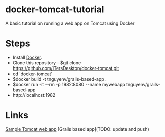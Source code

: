 # docker-tomcat-tutorial
A basic tutorial on running a web app on Tomcat using Docker

# Steps
* Install [Docker](https://docs.docker.com/install/).
* Clone this repository - $git clone https://github.com/ITersDesktop/docker-tomcat.git
* cd 'docker-tomcat'
* $docker build -t tnguyenv/grails-based-app .
* $docker run -it --rm -p 1982:8080 --name mywebapp tnguyenv/grails-based-app
* http://localhost:1982

# Links
[Sample Tomcat web app](https://tomcat.apache.org/tomcat-8.0-doc/appdev/sample/)
[Grails based app](TODO: update and push)
